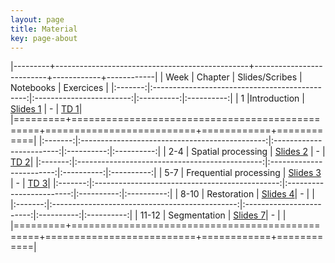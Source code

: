 ```yaml
---
layout: page
title: Material
key: page-about
---
```

 

|---------+------------------------------------------------+--------------------------+------------+------------|
| Week    |          Chapter                               | Slides/Scribes           | Notebooks  |  Exercices |
|:-------:|:----------------------------------------------:|:------------------------:|:----------:|:----------:|
|   1     |Introduction                                    | [Slides 1](slides#intro) |      -     | [TD 1](td/TD1.pdf)|
|=========+================================================+==========================+============+============|
|:-------:|:----------------------------------------------:|:------------------------:|:----------:|:----------:|
|  2-4    | Spatial processing                             | [Slides 2](slides#spat)  |      -     | [TD 2](td/TD2.pdf)|
|:-------:|:----------------------------------------------:|:------------------------:|:----------:|:----------:|
|  5-7    | Frequential processing                         | [Slides 3](slides#freq)  |      -     | [TD 3](td/TD3.pdf)|
|:-------:|:----------------------------------------------:|:------------------------:|:----------:|:----------:|
|  8-10   | Restoration                                    | [Slides 4](slides#)|      -     |            |
|:-------:|:----------------------------------------------:|:------------------------:|:----------:|:----------:|
| 11-12   | Segmentation                                   | [Slides 7](slides#)|      -     |            |
|=========+================================================+==========================+============+============|
